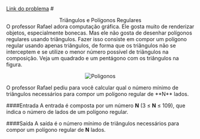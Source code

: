 [Link do problema](https://www.beecrowd.com.br/judge/problems/view/2058)
#<center>Triângulos e Polígonos Regulares</center>
O professor Rafael adora computação gráfica. Ele gosta muito de renderizar objetos, especialmente bonecas. Mas ele não gosta de desenhar polígonos regulares usando triângulos. Fazer isso consiste em compor um polígono regular usando apenas triângulos, de forma que os triângulos não se interceptem e se utilize o menor número possível de triângulos na composição. Veja um quadrado e um pentágono com os triângulos na figura.
<p align="center"><img src="https://resources.beecrowd.com.br/gallery/images/problems/UOJ_2058.png" alt="Poligonos"></p>
O professor Rafael pediu para você calcular qual o número mínimo de triângulos necessários para compor um polígono regular de **N** lados.

####Entrada
A entrada é composta por um número **N** (3 ≤ **N** ≤ 109), que indica o número de lados de um polígono regular.

####Saída
A saída é o número mínimo de triângulos necessários para compor um polígono regular de **N** lados.
